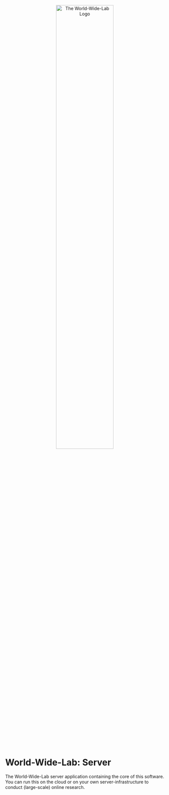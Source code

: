 <p align="center">
  <img alt="The World-Wide-Lab Logo" src="../packages/server/static/logo.svg" width="60%">
</p>

# World-Wide-Lab: Server

The World-Wide-Lab server application containing the core of this software. You can run this on the cloud or on your own server-infrastructure to conduct (large-scale) online research.
